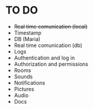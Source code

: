 # TO DO
- ~~Real time comunication (local)~~
- Timestamp
- DB (Maria)
- Real time comunication (db)
- Logs
- Authentication and log in
- Authorization and permissions
- Rooms
- Sounds
- Notifications
- Pictures
- Audio
- Docs